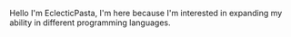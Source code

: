 Hello I'm EclecticPasta, I'm here because I'm interested in expanding my ability in different programming languages.
